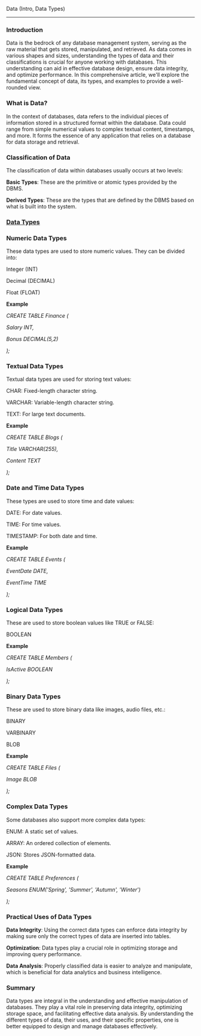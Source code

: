 <div class="track_article_contents__9JJFV">
  <p class="track_title__g20mM">Data (Intro, Data Types)</p>
  <hr />
  <div class="track_body__GeGQu">
    <h3><span>Introduction</span></h3>
    <p dir="ltr">
      <span
        >Data is the bedrock of any database management system, serving as the
        raw material that gets stored, manipulated, and retrieved. As data comes
        in various shapes and sizes, understanding the types of data and their
        classifications is crucial for anyone working with databases. This
        understanding can aid in effective database design, ensure data
        integrity, and optimize performance. In this comprehensive article,
        we'll explore the fundamental concept of data, its types, and examples
        to provide a well-rounded view.</span
      >
    </p>
    <h3><span>What is Data?</span></h3>
    <p dir="ltr">
      <span
        >In the context of databases, data refers to the individual pieces of
        information stored in a structured format within the database. Data
        could range from simple numerical values to complex textual content,
        timestamps, and more. It forms the essence of any application that
        relies on a database for data storage and retrieval.</span
      >
    </p>
    <h3><span>Classification of Data</span></h3>
    <p dir="ltr">
      <span
        >The classification of data within databases usually occurs at two
        levels:</span
      >
    </p>
    <p dir="ltr">
      <b><strong>Basic Types</strong></b
      ><span
        >: These are the primitive or atomic types provided by the DBMS.</span
      >
    </p>
    <p dir="ltr">
      <b><strong>Derived Types</strong></b
      ><span
        >: These are the types that are defined by the DBMS based on what is
        built into the system.</span
      >
    </p>
    <h3>
      <u><span class="GFGEditorTheme__textUnderline">Data Types</span></u>
    </h3>
    <h3>
      <b><strong>Numeric Data Types</strong></b>
    </h3>
    <p dir="ltr">
      <span
        >These data types are used to store numeric values. They can be divided
        into:</span
      >
    </p>
    <p dir="ltr"><span>Integer (INT)</span></p>
    <p dir="ltr"><span>Decimal (DECIMAL)</span></p>
    <p dir="ltr"><span>Float (FLOAT)</span></p>
    <p dir="ltr">
      <b><strong>Example</strong></b>
    </p>
    <p dir="ltr">
      <i><em class="GFGEditorTheme__textItalic">CREATE TABLE Finance (</em></i>
    </p>
    <p dir="ltr">
      <i><em class="GFGEditorTheme__textItalic"> Salary INT,</em></i>
    </p>
    <p dir="ltr">
      <i><em class="GFGEditorTheme__textItalic"> Bonus DECIMAL(5,2)</em></i>
    </p>
    <p>
      <i><em class="GFGEditorTheme__textItalic">);</em></i>
    </p>
    <h3>
      <b><strong>Textual Data Types</strong></b>
    </h3>
    <p dir="ltr">
      <span>Textual data types are used for storing text values:</span>
    </p>
    <p dir="ltr"><span>CHAR: Fixed-length character string.</span></p>
    <p dir="ltr"><span>VARCHAR: Variable-length character string.</span></p>
    <p dir="ltr"><span>TEXT: For large text documents.</span></p>
    <p dir="ltr">
      <b><strong>Example</strong></b>
    </p>
    <p dir="ltr">
      <i><em class="GFGEditorTheme__textItalic">CREATE TABLE Blogs (</em></i>
    </p>
    <p dir="ltr">
      <i><em class="GFGEditorTheme__textItalic"> Title VARCHAR(255),</em></i>
    </p>
    <p dir="ltr">
      <i><em class="GFGEditorTheme__textItalic"> Content TEXT</em></i>
    </p>
    <p>
      <i><em class="GFGEditorTheme__textItalic">);</em></i>
    </p>
    <h3><span>Date and Time Data Types</span></h3>
    <p dir="ltr">
      <span>These types are used to store time and date values:</span>
    </p>
    <p dir="ltr"><span>DATE: For date values.</span></p>
    <p dir="ltr"><span>TIME: For time values.</span></p>
    <p dir="ltr"><span>TIMESTAMP: For both date and time.</span></p>
    <p dir="ltr">
      <b><strong>Example</strong></b>
    </p>
    <p dir="ltr">
      <i><em class="GFGEditorTheme__textItalic">CREATE TABLE Events (</em></i>
    </p>
    <p dir="ltr">
      <i><em class="GFGEditorTheme__textItalic"> EventDate DATE,</em></i>
    </p>
    <p dir="ltr">
      <i><em class="GFGEditorTheme__textItalic"> EventTime TIME</em></i>
    </p>
    <p>
      <i><em class="GFGEditorTheme__textItalic">);</em></i>
    </p>
    <h3><span>Logical Data Types</span></h3>
    <p dir="ltr">
      <span>These are used to store boolean values like TRUE or FALSE:</span>
    </p>
    <p dir="ltr"><span>BOOLEAN</span></p>
    <p dir="ltr">
      <b><strong>Example</strong></b>
    </p>
    <p dir="ltr">
      <i><em class="GFGEditorTheme__textItalic">CREATE TABLE Members (</em></i>
    </p>
    <p dir="ltr">
      <i><em class="GFGEditorTheme__textItalic"> IsActive BOOLEAN</em></i>
    </p>
    <p>
      <i><em class="GFGEditorTheme__textItalic">);</em></i>
    </p>
    <h3><span>Binary Data Types</span></h3>
    <p dir="ltr">
      <span
        >These are used to store binary data like images, audio files,
        etc.:</span
      >
    </p>
    <p dir="ltr"><span>BINARY</span></p>
    <p dir="ltr"><span>VARBINARY</span></p>
    <p dir="ltr"><span>BLOB</span></p>
    <p dir="ltr">
      <b><strong>Example</strong></b>
    </p>
    <p dir="ltr">
      <i><em class="GFGEditorTheme__textItalic">CREATE TABLE Files (</em></i>
    </p>
    <p dir="ltr">
      <i><em class="GFGEditorTheme__textItalic"> Image BLOB</em></i>
    </p>
    <p>
      <i><em class="GFGEditorTheme__textItalic">);</em></i>
    </p>
    <h3><span>Complex Data Types</span></h3>
    <p dir="ltr">
      <span>Some databases also support more complex data types:</span>
    </p>
    <p dir="ltr"><span>ENUM: A static set of values.</span></p>
    <p dir="ltr"><span>ARRAY: An ordered collection of elements.</span></p>
    <p dir="ltr"><span>JSON: Stores JSON-formatted data.</span></p>
    <p dir="ltr">
      <b><strong>Example</strong></b>
    </p>
    <p dir="ltr">
      <i
        ><em class="GFGEditorTheme__textItalic"
          >CREATE TABLE Preferences (</em
        ></i
      >
    </p>
    <p dir="ltr">
      <i
        ><em class="GFGEditorTheme__textItalic">
          Seasons ENUM('Spring', 'Summer', 'Autumn', 'Winter')</em
        ></i
      >
    </p>
    <p>
      <i><em class="GFGEditorTheme__textItalic">);</em></i>
    </p>
    <h3><span>Practical Uses of Data Types</span></h3>
    <p dir="ltr">
      <b><strong>Data Integrity</strong></b
      ><span
        >: Using the correct data types can enforce data integrity by making
        sure only the correct types of data are inserted into tables.</span
      >
    </p>
    <p dir="ltr">
      <b><strong>Optimization</strong></b
      ><span
        >: Data types play a crucial role in optimizing storage and improving
        query performance.</span
      >
    </p>
    <p dir="ltr">
      <b><strong>Data Analysis</strong></b
      ><span
        >: Properly classified data is easier to analyze and manipulate, which
        is beneficial for data analytics and business intelligence.</span
      >
    </p>
    <h3><span>Summary</span></h3>
    <p dir="ltr">
      <span
        >Data types are integral in the understanding and effective manipulation
        of databases. They play a vital role in preserving data integrity,
        optimizing storage space, and facilitating effective data analysis. By
        understanding the different types of data, their uses, and their
        specific properties, one is better equipped to design and manage
        databases effectively.</span
      >
    </p>
  </div>
</div>
